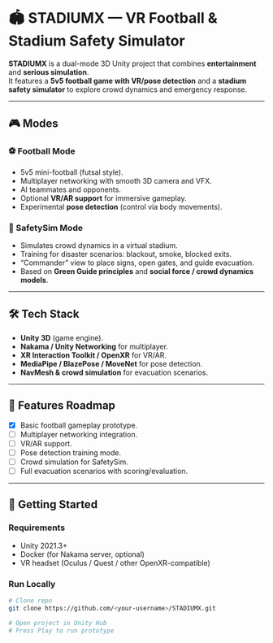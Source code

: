 # 🏟️ STADIUMX — VR Football & Stadium Safety Simulator

**STADIUMX** is a dual-mode 3D Unity project that combines **entertainment** and **serious simulation**.  
It features a **5v5 football game with VR/pose detection** and a **stadium safety simulator** to explore crowd dynamics and emergency response.

---

## 🎮 Modes

### ⚽ Football Mode
- 5v5 mini-football (futsal style).
- Multiplayer networking with smooth 3D camera and VFX.
- AI teammates and opponents.
- Optional **VR/AR support** for immersive gameplay.
- Experimental **pose detection** (control via body movements).

### 🚨 SafetySim Mode
- Simulates crowd dynamics in a virtual stadium.
- Training for disaster scenarios: blackout, smoke, blocked exits.
- “Commander” view to place signs, open gates, and guide evacuation.
- Based on **Green Guide principles** and **social force / crowd dynamics models**.

---

## 🛠️ Tech Stack
- **Unity 3D** (game engine).  
- **Nakama / Unity Networking** for multiplayer.  
- **XR Interaction Toolkit / OpenXR** for VR/AR.  
- **MediaPipe / BlazePose / MoveNet** for pose detection.  
- **NavMesh & crowd simulation** for evacuation scenarios.  

---

## 📌 Features Roadmap
- [x] Basic football gameplay prototype.  
- [ ] Multiplayer networking integration.  
- [ ] VR/AR support.  
- [ ] Pose detection training mode.  
- [ ] Crowd simulation for SafetySim.  
- [ ] Full evacuation scenarios with scoring/evaluation.  

---

## 🚀 Getting Started

### Requirements
- Unity 2021.3+  
- Docker (for Nakama server, optional)  
- VR headset (Oculus / Quest / other OpenXR-compatible)  

### Run Locally
```bash
# Clone repo
git clone https://github.com/<your-username>/STADIUMX.git

# Open project in Unity Hub
# Press Play to run prototype
